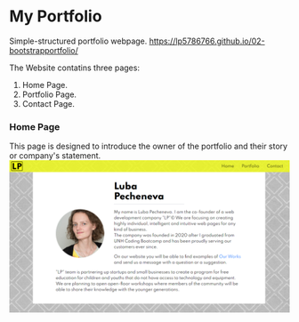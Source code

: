 # My Portfolio

Simple-structured portfolio webpage.
https://lp5786766.github.io/02-bootstrapportfolio/


The Website contatins three pages:
1. Home Page.
2. Portfolio Page.
3. Contact Page.

### Home Page

This page is designed to introduce the owner of the portfolio and their story or company's statement.
![Home Page Screenshot](assets/images/mainsnip.PNG)
